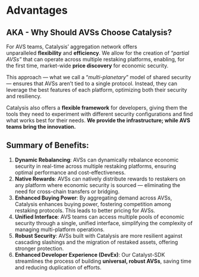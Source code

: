 # Advantages

## **AKA - Why Should AVSs Choose Catalysis?**

For AVS teams, Catalysis’ aggregation network offers unparalleled **flexibility** and **efficiency**. We allow for the creation of “*partial AVSs”* that can operate across multiple restaking platforms, enabling, for the first time, market-wide **price discovery** for economic security.

This approach — what we call a “*multi-planetary*” model of shared security — ensures that AVSs aren’t tied to a single protocol. Instead, they can leverage the best features of each platform, optimizing both their security and resiliency.

Catalysis also offers a **flexible framework** for developers, giving them the tools they need to experiment with different security configurations and find what works best for their needs. **We provide the infrastructure; while AVS teams bring the innovation.**

## Summary of Benefits:

1. **Dynamic Rebalancing**: AVSs can dynamically rebalance economic security in real-time across multiple restaking platforms, ensuring optimal performance and cost-effectiveness.
2. **Native Rewards**: AVSs can natively distribute rewards to restakers on any platform where economic security is sourced — eliminating the need for cross-chain transfers or bridging.
3. **Enhanced Buying Power**: By aggregating demand across AVSs, Catalysis enhances buying power, fostering competition among restaking protocols. This leads to better pricing for AVSs.
4. **Unified Interface**: AVS teams can access multiple pools of economic security through a single, unified interface, simplifying the complexity of managing multi-platform operations.
5. **Robust Security**: AVSs built with Catalysis are more resilient against cascading slashings and the migration of restaked assets, offering stronger protection.
6. **Enhanced Developer Experience (DevEx)**: Our Catalyst-SDK streamlines the process of building **universal, robust AVSs**, saving time and reducing duplication of efforts.